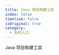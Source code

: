 ```yaml
---
title: Java 项目构建工具
index: false
timeline: false
isOriginal: true
category:
  - 系列入口
---
```


Java 项目构建工具

<!-- more -->

<Catalog />
